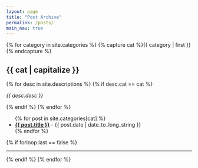 ```yaml
---
layout: page
title: "Post Archive"
permalink: /posts/
main_nav: true
---
```


<div>
  {% for category in site.categories %} {% capture cat %}{{ category | first
  }}{% endcapture %}
  <h2 id="{{cat}}">{{ cat | capitalize }}</h2>
  {% for desc in site.descriptions %} {% if desc.cat == cat %}
  <p class="desc"><em>{{ desc.desc }}</em></p>
  {% endif %} {% endfor %}
  <ul class="posts-list">
    {% for post in site.categories[cat] %}
    <li>
      <strong>
        <a href="{{ post.url | prepend: site.baseurl }}">{{ post.title }}</a>
      </strong>
      <span class="post-date">- {{ post.date | date_to_long_string }}</span>
    </li>
    {% endfor %}
  </ul>
  {% if forloop.last == false %}
  <hr />
  {% endif %} {% endfor %}
  <br />
</div>

